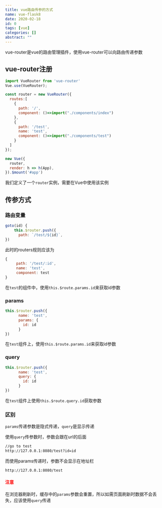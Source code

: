 ```yaml
---
title: vue路由传参的方式
name: vue-flask8
date: 2020-02-18
id: 0
tags: [vue]
categories: []
abstract: ""
---
```



vue-router是vue的路由管理插件，使用vue-router可以向路由传递参数

<!--more-->

## vue-router注册

```javascript
import VueRouter from 'vue-router'
Vue.use(VueRouter);

const router = new VueRouter({
  routes:[
    {
      path: '/',
      component: ()=>import("./components/index")
    },
    {
      path: '/test',
      name: 'test',
      component: ()=>import("./components/test")
    }
  ]
});

new Vue({
  router,
  render: h => h(App),
}).$mount('#app')

```

我们定义了一个`router`实例，需要在Vue中使用该实例

## 传参方式

### 路由变量

```javascript
goto(id) {
    this.$router.push({
      path: `/test/${id}`,
})
```

此时的routers规则应该为

```javascript
{
     path: '/test/:id',
     name: 'test',
     component: test
}
```

在`test`的组件中，使用`this.$route.params.id`来获取id参数

### params

```javascript
this.$router.push({
      name: 'test',
      params: {
      	id: id
      }
})
```

在`test`组件上，使用`this.$route.params.id`来获取id参数

### query

```javascript
this.$router.push({
      name: 'test',
      query: {
      	id: id
      }
})
```

在`test`组件上使用`this.$route.query.id`获取参数

### 区别

`params`传递参数是隐式传递，`query`是显示传递

使用`query`传参数时，参数会跟在url的后面

```html
//go to test
http://127.0.0.1:8080/test?id=id
```

而使用params传递时，参数不会显示在地址栏

```html
http://127.0.0.1:8080/test
```

<h4 style="color:red">注意</h4>

在浏览器刷新时，缓存中的`params`参数会重置，所以如需页面刷新时数据不会丢失，应该使用`query`传递